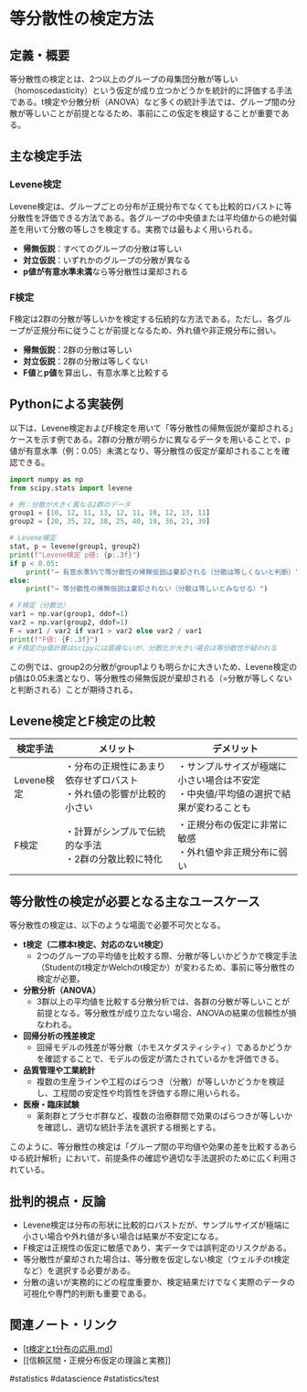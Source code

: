 # 等分散性の検定方法

## 定義・概要

等分散性の検定とは、2つ以上のグループの母集団分散が等しい（homoscedasticity）という仮定が成り立つかどうかを統計的に評価する手法である。t検定や分散分析（ANOVA）など多くの統計手法では、グループ間の分散が等しいことが前提となるため、事前にこの仮定を検証することが重要である。

## 主な検定手法

### Levene検定
Levene検定は、グループごとの分布が正規分布でなくても比較的ロバストに等分散性を評価できる方法である。各グループの中央値または平均値からの絶対偏差を用いて分散の等しさを検定する。実務では最もよく用いられる。

- **帰無仮説**：すべてのグループの分散は等しい
- **対立仮説**：いずれかのグループの分散が異なる
- **p値が有意水準未満**なら等分散性は棄却される

### F検定
F検定は2群の分散が等しいかを検定する伝統的な方法である。ただし、各グループが正規分布に従うことが前提となるため、外れ値や非正規分布に弱い。

- **帰無仮説**：2群の分散は等しい
- **対立仮説**：2群の分散は等しくない
- **F値**と**p値**を算出し、有意水準と比較する

## Pythonによる実装例

以下は、Levene検定およびF検定を用いて「等分散性の帰無仮説が棄却される」ケースを示す例である。2群の分散が明らかに異なるデータを用いることで、p値が有意水準（例：0.05）未満となり、等分散性の仮定が棄却されることを確認できる。

```python
import numpy as np
from scipy.stats import levene

# 例：分散が大きく異なる2群のデータ
group1 = [10, 12, 11, 13, 12, 11, 10, 12, 13, 11]
group2 = [20, 35, 22, 38, 25, 40, 19, 36, 21, 39]

# Levene検定
stat, p = levene(group1, group2)
print(f"Levene検定 p値: {p:.3f}")
if p < 0.05:
    print("→ 有意水準5%で等分散性の帰無仮説は棄却される（分散は等しくないと判断）")
else:
    print("→ 等分散性の帰無仮説は棄却されない（分散は等しいとみなせる）")

# F検定（分散比）
var1 = np.var(group1, ddof=1)
var2 = np.var(group2, ddof=1)
F = var1 / var2 if var1 > var2 else var2 / var1
print(f"F値: {F:.3f}")
# F検定のp値計算はscipyには直接ないが、分散比が大きい場合は等分散性が疑われる
```

この例では、group2の分散がgroup1よりも明らかに大きいため、Levene検定のp値は0.05未満となり、等分散性の帰無仮説が棄却される（=分散が等しくないと判断される）ことが期待される。

## Levene検定とF検定の比較

| 検定手法   | メリット                                                                 | デメリット                                                                                 |
|------------|--------------------------------------------------------------------------|------------------------------------------------------------------------------------------|
| Levene検定 | ・分布の正規性にあまり依存せずロバスト<br>・外れ値の影響が比較的小さい         | ・サンプルサイズが極端に小さい場合は不安定<br>・中央値/平均値の選択で結果が変わることも |
| F検定      | ・計算がシンプルで伝統的な手法<br>・2群の分散比較に特化                     | ・正規分布の仮定に非常に敏感<br>・外れ値や非正規分布に弱い                              |

## 等分散性の検定が必要となる主なユースケース

等分散性の検定は、以下のような場面で必要不可欠となる。

- **t検定（二標本t検定、対応のないt検定）**
  - 2つのグループの平均値を比較する際、分散が等しいかどうかで検定手法（Studentのt検定かWelchのt検定か）が変わるため、事前に等分散性の検定が必要。
- **分散分析（ANOVA）**
  - 3群以上の平均値を比較する分散分析では、各群の分散が等しいことが前提となる。等分散性が成り立たない場合、ANOVAの結果の信頼性が損なわれる。
- **回帰分析の残差検定**
  - 回帰モデルの残差が等分散（ホモスケダスティシティ）であるかどうかを確認することで、モデルの仮定が満たされているかを評価できる。
- **品質管理や工業統計**
  - 複数の生産ラインや工程のばらつき（分散）が等しいかどうかを検証し、工程間の安定性や均質性を評価する際に用いられる。
- **医療・臨床試験**
  - 薬剤群とプラセボ群など、複数の治療群間で効果のばらつきが等しいかを確認し、適切な統計手法を選択する根拠とする。

このように、等分散性の検定は「グループ間の平均値や効果の差を比較するあらゆる統計解析」において、前提条件の確認や適切な手法選択のために広く利用されている。

## 批判的視点・反論

- Levene検定は分布の形状に比較的ロバストだが、サンプルサイズが極端に小さい場合や外れ値が多い場合は結果が不安定になる。
- F検定は正規性の仮定に敏感であり、実データでは誤判定のリスクがある。
- 等分散性が棄却された場合は、等分散を仮定しない検定（ウェルチのt検定など）を選択する必要がある。
- 分散の違いが実務的にどの程度重要か、検定結果だけでなく実際のデータの可視化や専門的判断も重要である。

## 関連ノート・リンク
- [[t検定とt分布の応用.md]]
- [[信頼区間・正規分布仮定の理論と実務]]

#statistics #datascience #statistics/test

[//begin]: # "Autogenerated link references for markdown compatibility"
[t検定とt分布の応用.md]: t%E6%A4%9C%E5%AE%9A%E3%81%A8t%E5%88%86%E5%B8%83%E3%81%AE%E5%BF%9C%E7%94%A8.md "t分布とt検定の実務応用――CI実行時間の例を中心に"
[//end]: # "Autogenerated link references"
